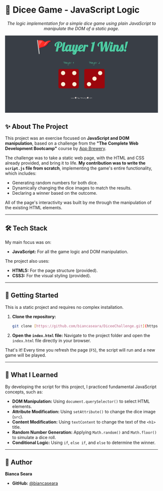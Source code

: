 # 🎲 Dicee Game - JavaScript Logic

<p align="center">
  <em>The logic implementation for a simple dice game using plain JavaScript to manipulate the DOM of a static page.</em>
</p>

<p align="center">
  <img src="https://raw.githubusercontent.com/biancaseara/DiceeChallenge/refs/heads/main/assets/images/demo.png" alt="Dicee Game Demo" width="700"/>
</p>

## ✨ About The Project

This project was an exercise focused on **JavaScript and DOM manipulation**, based on a challenge from the **"The Complete Web Development Bootcamp"** course by [App Brewery](https://www.appbrewery.co/).

The challenge was to take a static web page, with the HTML and CSS already provided, and bring it to life. **My contribution was to write the `script.js` file from scratch**, implementing the game's entire functionality, which includes:

* Generating random numbers for both dice.
* Dynamically changing the dice images to match the results.
* Declaring a winner based on the outcome.

All of the page's interactivity was built by me through the manipulation of the existing HTML elements.

---

## 🛠️ Tech Stack

My main focus was on:

* **JavaScript:** For all the game logic and DOM manipulation.

The project also uses:
* **HTML5:** For the page structure (provided).
* **CSS3:** For the visual styling (provided).

---

## 🚀 Getting Started

This is a static project and requires no complex installation.

1.  **Clone the repository:**
    ```bash
    git clone [https://github.com/biancaseara/DiceeChallenge.git](https://github.com/biancaseara/DiceeChallenge.git)
    ```
2.  **Open the `index.html` file:**
    Navigate to the project folder and open the `index.html` file directly in your browser.

That's it! Every time you refresh the page (`F5`), the script will run and a new game will be played.

---

## 🧠 What I Learned

By developing the script for this project, I practiced fundamental JavaScript concepts, such as:

* **DOM Manipulation:** Using `document.querySelector()` to select HTML elements.
* **Attribute Modification:** Using `setAttribute()` to change the dice image (`src`).
* **Content Modification:** Using `textContent` to change the text of the `<h1>` title.
* **Random Number Generation:** Applying `Math.random()` and `Math.floor()` to simulate a dice roll.
* **Conditional Logic:** Using `if`, `else if`, and `else` to determine the winner.

---

## 👤 Author

**Bianca Seara**

* **GitHub:** [@biancaseara](https://github.com/biancaseara)
